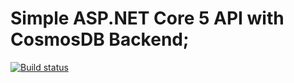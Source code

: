 # Simple ASP.NET Core 5 API with CosmosDB Backend;

[![Build status](https://dev.azure.com/cds-it/Pollinate%20Demo%20API/_apis/build/status/Pollinate%20Demo%20API-ASP.NET%20Core-CI)](https://dev.azure.com/cds-it/Pollinate%20Demo%20API/_build/latest?definitionId=9)

